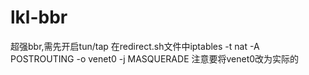 # lkl-bbr
超强bbr,需先开启tun/tap
在redirect.sh文件中iptables -t nat -A POSTROUTING -o venet0 -j MASQUERADE 注意要将venet0改为实际的
